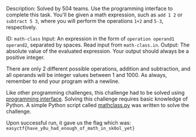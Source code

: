 Description: Solved by 504 teams.
Use the programming interface to complete this task. You'll be given a math expression, such as `add 1 2` or `subtract 5 3`, where you will perform the operations `1+2` and `5-3`, respectively.

ID: `math-class`
Input: An expression in the form of `operation operand1 operand2`, separated by spaces. Read input from `math-class.in`.
Output: The absolute value of the evaluated expression. Your output should always be a positive integer.

There are only 2 different possible operations, addition and subtraction, and all operands will be integer values between 1 and 1000. As always, remember to end your program with a newline.

Like other programming challenges, this challenge had to be solved using [programming interface](https://www.easyctf.com/programming). Solving this challenge requires basic knowledge of Python.
A simple Python script called [mathclass.py](./mathclass.py) was written to solve the challenge.

Upon successful run, it gave us the flag which was:
`easyctf{have_y0u_had_enough_of_math_in_sk0ol_yet}`
